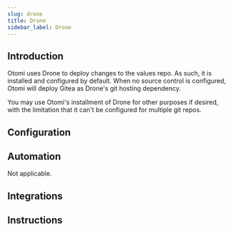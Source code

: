```yaml
---
slug: drone
title: Drone
sidebar_label: Drone
---
```


## Introduction

Otomi uses Drone to deploy changes to the values repo. As such, it is installed and configured by default. When no source control is configured, Otomi will deploy Gitea as Drone's git hosting dependency.

You may use Otomi's installment of Drone for other purposes if desired, with the limitation that it can't be configured for multiple git repos.

## Configuration

## Automation

Not applicable.

## Integrations

## Instructions
